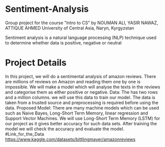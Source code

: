 # Sentiment-Analysis
Group project for the course "Intro to CS" by NOUMAN ALI, YASIR NAWAZ, ATTIQUE AHMED
University of Central Asia, Naryn, Kyrgyzstan

Sentiment analysis is a natural language processing (NLP) technique used to determine whether data is positive, negative or neutral
# Project Details
In this project, we will do a sentimental analysis of amazon reviews. There are millions of reviews on Amazon and reading them one by one is impossible. We will make a model which will analyse the texts in the reviews and categorise them as either positive or negative.
Data: The has two rows and a million columns. we will use this data to train our model.
The data is taken from a trusted source and preprocessing is required before using the data.
Proposed Model: There are many machine models which can be used such as Naive Bayes, Long-Short Term Memory, linear regression and Support Vector Machines. We will use Long-Short Term Memory (LSTM) for our project as it gives better accuracy for such data sets.
After training the model we will check the accuracy and evaluate the model.
#Link_for_the_Data
https://www.kaggle.com/datasets/bittlingmayer/amazonreviews












